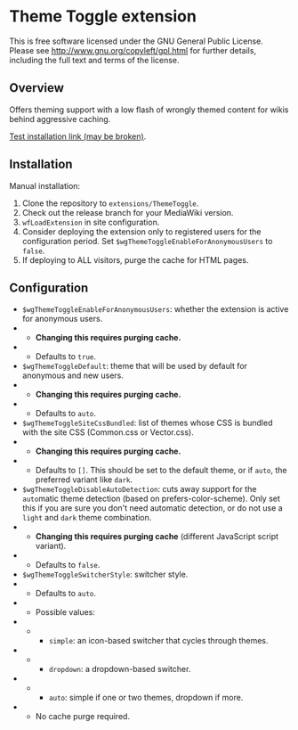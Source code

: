 # Theme Toggle extension

This is free software licensed under the GNU General Public License. Please
see http://www.gnu.org/copyleft/gpl.html for further details, including the
full text and terms of the license.

## Overview
Offers theming support with a low flash of wrongly themed content for wikis behind aggressive caching.

[Test installation link (may be broken)](https://1.37.wiki-dev.mglolenstine.xyz/wiki/ARK_Survival_Evolved_Wiki).

## Installation
Manual installation:
1. Clone the repository to `extensions/ThemeToggle`.
2. Check out the release branch for your MediaWiki version.
3. `wfLoadExtension` in site configuration.
4. Consider deploying the extension only to registered users for the configuration period. Set `$wgThemeToggleEnableForAnonymousUsers` to `false`.
5. If deploying to ALL visitors, purge the cache for HTML pages.

## Configuration
* `$wgThemeToggleEnableForAnonymousUsers`: whether the extension is active for anonymous users.
* * **Changing this requires purging cache.**
* * Defaults to `true`.
* `$wgThemeToggleDefault`: theme that will be used by default for anonymous and new users.
* * **Changing this requires purging cache.**
* * Defaults to `auto`.
* `$wgThemeToggleSiteCssBundled`: list of themes whose CSS is bundled with the site CSS (Common.css or Vector.css).
* * **Changing this requires purging cache.**
* * Defaults to `[]`. This should be set to the default theme, or if `auto`, the preferred variant like `dark`.
* `$wgThemeToggleDisableAutoDetection`: cuts away support for the `auto`matic theme detection (based on prefers-color-scheme). Only set this if you are sure you don't need automatic detection, or do not use a `light` and `dark` theme combination.
* * **Changing this requires purging cache** (different JavaScript script variant).
* * Defaults to `false`.
* `$wgThemeToggleSwitcherStyle`: switcher style.
* * Defaults to `auto`.
* * Possible values:
* * * `simple`: an icon-based switcher that cycles through themes.
* * * `dropdown`: a dropdown-based switcher.
* * * `auto`: simple if one or two themes, dropdown if more.
* * No cache purge required.